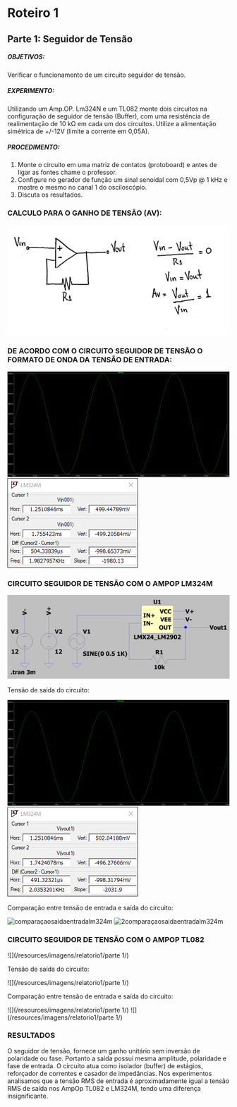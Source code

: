 # Roteiro 1

## Parte 1: Seguidor de Tensão

##### OBJETIVOS:

Verificar o funcionamento de um circuito seguidor de tensão.

##### EXPERIMENTO:

Utilizando um Amp.OP. Lm324N e um TL082 monte dois circuitos na configuração de seguidor de tensão (Buffer), com uma resistência de realimentação de 10 kΩ em cada um dos circuitos. Utilize a alimentação simétrica de +/-12V (limite a corrente em 0,05A).

##### PROCEDIMENTO:

1. Monte o circuito em uma matriz de contatos (protoboard) e antes de ligar as fontes chame o professor.
2. Configure no gerador de função um sinal senoidal com 0,5Vp @ 1 kHz e mostre o mesmo no canal 1 do osciloscópio.
3. Discuta os resultados.


### CALCULO PARA O GANHO DE TENSÃO (AV):

![calculoganhodetensao](/resources/imagens/relatorio1/parte1/calculoganhodetensao.jpeg)

### DE ACORDO COM O CIRCUITO SEGUIDOR DE TENSÃO O FORMATO DE ONDA DA TENSÃO DE ENTRADA:

![ondatensaoentrada](/resources/imagens/relatorio1/parte1/ondatensaoentrada.png)
![cursor](/resources/imagens/relatorio1/parte1/cursorentrada.png)

### CIRCUITO SEGUIDOR DE TENSÃO COM O AMPOP LM324M

![circuitolm324m](/resources/imagens/relatorio1/parte1/circuitolm324m.png)

Tensão de saída do circuito:

![tensaosaidalm324m](/resources/imagens/relatorio1/parte1/tensaosaidalm324m.png)
![cursorsaidalm324m](/resources/imagens/relatorio1/parte1/cursorsaidalm324m.png)

Comparação entre tensão de entrada e saída do circuito:

![comparaçaosaidaentradalm324m](/resources/imagens/relatorio1/parte1/comparaçaosaidaentradalm324m.png)
![2comparaçaosaidaentradalm324m](/resources/imagens/relatorio1/parte1/2comparaçaosaidaentradalm324m.png)

### CIRCUITO SEGUIDOR DE TENSÃO COM O AMPOP TL082

![](/resources/imagens/relatorio1/parte 1/)

Tensão de saída do circuito:

![](/resources/imagens/relatorio1/parte 1/)

Comparação entre tensão de entrada e saída do circuito:

![](/resources/imagens/relatorio1/parte 1/)
![](/resources/imagens/relatorio1/parte 1/)

### RESULTADOS
O seguidor de tensão, fornece um ganho unitário sem inversão de polaridade ou fase. Portanto a saída possui mesma amplitude, polaridade e fase de entrada. O circuito atua como isolador (buffer) de estágios, reforçador de correntes e casador de impedâncias.
Nos experimentos analisamos que a tensão RMS de entrada é aproximadamente igual a tensão RMS de saída nos AmpOp TL082 e LM324M, tendo uma diferença insignificante.
